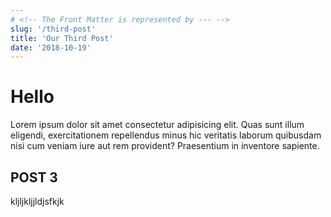 ```yaml
---
# <!-- The Front Matter is represented by --- -->
slug: '/third-post'
title: 'Our Third Post'
date: '2018-10-19'
---
```


# Hello

Lorem ipsum dolor sit amet consectetur adipisicing elit. Quas sunt illum eligendi, exercitationem repellendus minus hic veritatis laborum quibusdam nisi cum veniam iure aut rem provident? Praesentium in inventore sapiente.

## POST 3

kljljkljjldjsfkjk
